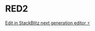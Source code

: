 # RED2

[Edit in StackBlitz next generation editor ⚡️](https://stackblitz.com/~/github.com/muathzoubi/RED2)